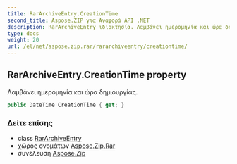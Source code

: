 ```yaml
---
title: RarArchiveEntry.CreationTime
second_title: Aspose.ZIP για Αναφορά API .NET
description: RarArchiveEntry ιδιοκτησία. Λαμβάνει ημερομηνία και ώρα δημιουργίας.
type: docs
weight: 20
url: /el/net/aspose.zip.rar/rararchiveentry/creationtime/
---
```

## RarArchiveEntry.CreationTime property

Λαμβάνει ημερομηνία και ώρα δημιουργίας.

```csharp
public DateTime CreationTime { get; }
```

### Δείτε επίσης

* class [RarArchiveEntry](../)
* χώρος ονομάτων [Aspose.Zip.Rar](../../rararchiveentry/)
* συνέλευση [Aspose.Zip](../../../)


